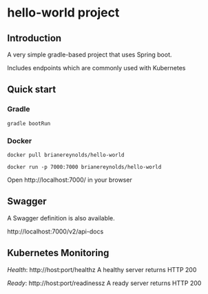 # hello-world project

## Introduction
A very simple gradle-based project that uses Spring boot.

Includes endpoints which are commonly used with Kubernetes

## Quick start

### Gradle
```
gradle bootRun
```

### Docker
```
docker pull brianereynolds/hello-world

docker run -p 7000:7000 brianereynolds/hello-world
```

Open http://localhost:7000/ in your browser

## Swagger
A Swagger definition is also available.

http://localhost:7000/v2/api-docs

## Kubernetes Monitoring

*Health*: http://host:port/healthz
A healthy server returns HTTP 200

*Ready*: http://host:port/readinessz
A ready server returns HTTP 200
